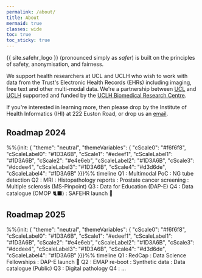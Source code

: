 ```yaml
---
permalink: /about/
title: About
mermaid: true
classes: wide
toc: true
toc_sticky: true
---
```


{{ site.safehr_logo }} (pronounced simply as *safer*) is built on the principles of safety, anonymisation, and fairness.

We support health researchers at UCL and UCLH who wish to work with data from the Trust's Electronic Health Records (EHRs) including imaging, free text and other multi-modal data. We're a partnership between [UCL](https://www.ucl.ac.uk) and [UCLH](https://www.uclh.nhs.uk) supported and funded by the [UCLH Biomedical Research Centre](https://www.uclhospitals.brc.nihr.ac.uk).

If you're interested in learning more, then please drop by the Institute of Health Informatics (IHI) at 222 Euston Road, or drop us an [email](mailto:uclh.safehr@nhs.net).

<!-- Switch to Mermaid Gantt? -->
## Roadmap 2024

<div class="mermaid" markdown="0">
%%{init: {
  "theme": "neutral",
  "themeVariables": {
    "cScale0": "#f6f6f8", "cScaleLabel0": "#1D3A6B",
    "cScale1": "#edeef1", "cScaleLabel1": "#1D3A6B",
    "cScale2": "#e4e6eb", "cScaleLabel2": "#1D3A6B",
    "cScale3": "#dcdee4", "cScaleLabel3": "#1D3A6B",
    "cScale4": "#d3d6de", "cScaleLabel4": "#1D3A6B"
  }}}%%
timeline
    Q1                  : Multimodal PoC
                        : NG tube detection
    Q2                  : MRI
                        : Histopathology reports
                        : Prostate cancer screening
                        : Multiple sclerosis (MS-Pinpoint)
    Q3                  : Data for Education (DAP-E)
    Q4                  : Data catalogue (OMOP 🐈‍⬛)
                        : SAFEHR launch 🚀
</div>

## Roadmap 2025

<div class="mermaid" markdown="0">
%%{init: {
      "theme": "neutral",
      "themeVariables": {
        "cScale0": "#f6f6f8", "cScaleLabel0": "#1D3A6B",
        "cScale1": "#edeef1", "cScaleLabel1": "#1D3A6B",
        "cScale2": "#e4e6eb", "cScaleLabel2": "#1D3A6B",
        "cScale3": "#dcdee4", "cScaleLabel3": "#1D3A6B",
        "cScale4": "#d3d6de", "cScaleLabel4": "#1D3A6B"
}}}%%
timeline
    Q1                  : RedCap
                        : Data Science Fellowships
                        : DAP-E launch 🚀
    Q2                  : EMAP re-boot
                        : Synthetic data
                        : Data catalogue (Public)
    Q3                  : Digital pathology
    Q4                  : ...
</div>
